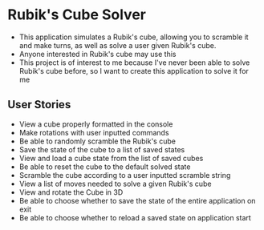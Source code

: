 # Rubik's Cube Solver

- This application simulates a Rubik's cube, allowing you to scramble it and make turns, as well as solve a
user given Rubik's cube.
- Anyone interested in Rubik's cube may use this
- This project is of interest to me because I've never been able to solve Rubik's cube before, so I want to create this
application to solve it for me

## User Stories
- View a cube properly formatted in the console
- Make rotations with user inputted commands
- Be able to randomly scramble the Rubik's cube
- Save the state of the cube to a list of saved states
- View and load a cube state from the list of saved cubes
- Be able to reset the cube to the default solved state
- Scramble the cube according to a user inputted scramble string
- View a list of moves needed to solve a given Rubik's cube
- View and rotate the Cube in 3D
- Be able to choose whether to save the state of the entire application on exit
- Be able to choose whether to reload a saved state on application start

##
